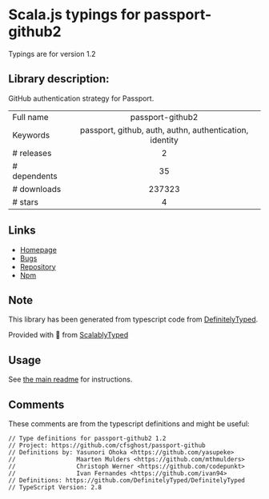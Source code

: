 
# Scala.js typings for passport-github2

Typings are for version 1.2

## Library description:
GitHub authentication strategy for Passport.

|                    |                 |
| ------------------ | :-------------: |
| Full name          | passport-github2 |
| Keywords           | passport, github, auth, authn, authentication, identity |
| # releases         | 2 |
| # dependents       | 35 |
| # downloads        | 237323 |
| # stars            | 4 |

## Links
- [Homepage](https://github.com/cfsghost/passport-github#readme)
- [Bugs](http://github.com/cfsghost/passport-github/issues)
- [Repository](https://github.com/cfsghost/passport-github)
- [Npm](https://www.npmjs.com/package/passport-github2)
    


## Note
This library has been generated from typescript code from [DefinitelyTyped](https://definitelytyped.org).

Provided with :purple_heart: from [ScalablyTyped](https://github.com/oyvindberg/ScalablyTyped)

## Usage
See [the main readme](../../readme.md) for instructions.

## Comments

These comments are from the typescript definitions and might be useful:
```
// Type definitions for passport-github2 1.2
// Project: https://github.com/cfsghost/passport-github
// Definitions by: Yasunori Ohoka <https://github.com/yasupeke>
//                 Maarten Mulders <https://github.com/mthmulders>
//                 Christoph Werner <https://github.com/codepunkt>
//                 Ivan Fernandes <https://github.com/ivan94>
// Definitions: https://github.com/DefinitelyTyped/DefinitelyTyped
// TypeScript Version: 2.8

```

